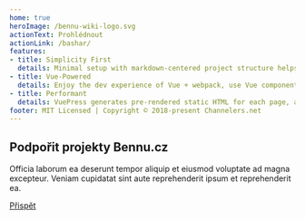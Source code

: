 ```yaml
---
home: true
heroImage: /bennu-wiki-logo.svg
actionText: Prohlédnout
actionLink: /bashar/
features:
- title: Simplicity First
  details: Minimal setup with markdown-centered project structure helps you focus on writing.
- title: Vue-Powered
  details: Enjoy the dev experience of Vue + webpack, use Vue components in markdown, and develop custom themes with Vue.
- title: Performant
  details: VuePress generates pre-rendered static HTML for each page, and runs as an SPA once a page is loaded.
footer: MIT Licensed | Copyright © 2018-present Channelers.net
---
```


<h2 class="uk-text-center uk-margin-large-top">Podpořit projekty Bennu.cz</h2>
<div class="uk-container uk-container-small uk-width-xlarge uk-text-center">
    <p>
        Officia laborum ea deserunt tempor aliquip et eiusmod voluptate ad magna excepteur. Veniam cupidatat sint aute reprehenderit ipsum et reprehenderit ea.
    </p>
    <a href="#" class="uk-button uk-button-secondary">Přispět</a>
</div>